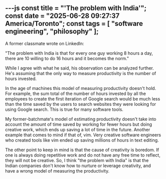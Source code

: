 ---js
const title = "'The problem with India'";
const date = "2025-06-28 09:27:37 America/Toronto";
const tags = [ "software engineering", "philosophy" ];
---

A former classmate wrote on LinkedIn:

"The problem with India is that for every one guy  working 8 hours a day, there
are 10 willing to do 16 hours and it becomes the norm."

While I agree with what he said, his observation can be analyzed further.  He's
assuming that the only way to measure productivity is the number of hours
invested.

In the age of machines this model of measuring productivity doesn't hold.  For
example, the sum total of the number of hours invested by all the employees to
create the first iteration of Google search would be much less than the time
saved by the users to search websites they were looking for using Google search.
This is true for many software tools.

My former-batchmate's model of estimating productivity doesn't take into
account the amount of time saved by working for fewer hours but doing creative
work, which ends up saving a lot of time in the future. Another example that
comes to mind if that of, vim. Very creative software engineers who created
tools like vim ended up saving millions of hours in text editing.

The other point to keep in mind is that the cause of creativity is boredom.  If
one is always doing repetitive work and do not have any free time to reflect,
they will not be creative. So, I think "the problem with India" is that the
Indian companies don't know how to nurture or leverage creativity, and have a
wrong model of measuring the productivity.
